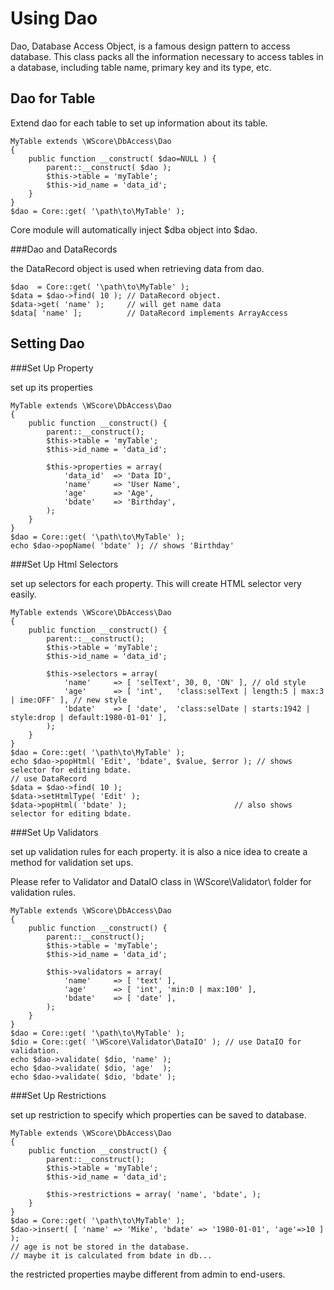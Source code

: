 Using Dao
=========

Dao, Database Access Object, is a famous design pattern to access database. 
This class packs all the information necessary to access tables in a database, 
including table name, primary key and its type, etc. 

Dao for Table
-------------

Extend dao for each table to set up information about its table. 

    MyTable extends \WScore\DbAccess\Dao
    {
        public function __construct( $dao=NULL ) {
            parent::__construct( $dao );
            $this->table = 'myTable';
            $this->id_name = 'data_id';
        }
    }
    $dao = Core::get( '\path\to\MyTable' );

Core module will automatically inject $dba object into $dao. 

###Dao and DataRecords

the DataRecord object is used when retrieving data from dao. 

    $dao  = Core::get( '\path\to\MyTable' );
    $data = $dao->find( 10 ); // DataRecord object. 
    $data->get( 'name' );     // will get name data
    $data[ 'name' ];          // DataRecord implements ArrayAccess

Setting Dao
-----------

###Set Up Property

set up its properties

    MyTable extends \WScore\DbAccess\Dao
    {
        public function __construct() {
            parent::__construct();
            $this->table = 'myTable';
            $this->id_name = 'data_id';
            
            $this->properties = array(
                'data_id'  => 'Data ID',
                'name'     => 'User Name',
                'age'      => 'Age',
                'bdate'    => 'Birthday',
            );
        }
    }
    $dao = Core::get( '\path\to\MyTable' );
    echo $dao->popName( 'bdate' ); // shows 'Birthday'

###Set Up Html Selectors

set up selectors for each property. 
This will create HTML selector very easily. 

    MyTable extends \WScore\DbAccess\Dao
    {
        public function __construct() {
            parent::__construct();
            $this->table = 'myTable';
            $this->id_name = 'data_id';
            
            $this->selectors = array(
                'name'     => [ 'selText', 30, 0, 'ON' ], // old style
                'age'      => [ 'int',   'class:selText | length:5 | max:3 | ime:OFF' ], // new style
                'bdate'    => [ 'date',  'class:selDate | starts:1942 | style:drop | default:1980-01-01' ],
            );
        }
    }
    $dao = Core::get( '\path\to\MyTable' );
    echo $dao->popHtml( 'Edit', 'bdate', $value, $error ); // shows selector for editing bdate. 
    // use DataRecord
    $data = $dao->find( 10 );
    $data->setHtmlType( 'Edit' );
    $data->popHtml( 'bdate' );                        // also shows selector for editing bdate. 

###Set Up Validators

set up validation rules for each property. 
it is also a nice idea to create a method for validation set ups. 

Please refer to Validator and DataIO class in \WScore\Validator\ folder for validation rules.

    MyTable extends \WScore\DbAccess\Dao
    {
        public function __construct() {
            parent::__construct();
            $this->table = 'myTable';
            $this->id_name = 'data_id';
            
            $this->validators = array(
                'name'     => [ 'text' ],
                'age'      => [ 'int', 'min:0 | max:100' ],
                'bdate'    => [ 'date' ],
            );
        }
    }
    $dao = Core::get( '\path\to\MyTable' );
    $dio = Core::get( '\WScore\Validator\DataIO' ); // use DataIO for validation.
    echo $dao->validate( $dio, 'name' );
    echo $dao->validate( $dio, 'age'  );
    echo $dao->validate( $dio, 'bdate' );

###Set Up Restrictions

set up restriction to specify which properties can be saved to database. 

    MyTable extends \WScore\DbAccess\Dao
    {
        public function __construct() {
            parent::__construct();
            $this->table = 'myTable';
            $this->id_name = 'data_id';
            
            $this->restrictions = array( 'name', 'bdate', );
        }
    }
    $dao = Core::get( '\path\to\MyTable' );
    $dao->insert( [ 'name' => 'Mike', 'bdate' => '1980-01-01', 'age'=>10 ] );
    // age is not be stored in the database.
    // maybe it is calculated from bdate in db...

the restricted properties maybe different from admin to end-users. 
